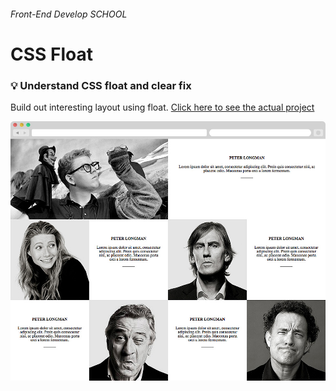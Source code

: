 ###### Front-End Develop SCHOOL

# CSS Float

### :bulb: Understand CSS float and clear fix 

Build out interesting layout using float. [Click here to see the actual project](https://jistudio.github.io/Frontend_Study/0704_float/index.html)

[<img src="/ASSETS/float.jpg" alt="float">](https://jistudio.github.io/Frontend_Study/0704_float/index.html)

